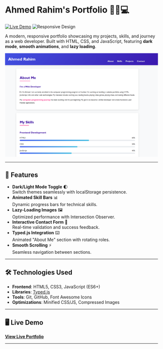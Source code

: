 # Ahmed Rahim's Portfolio 🧔🏽💻

[![Live Demo](https://img.shields.io/badge/Live%20Demo-Online-brightgreen)](https://hamoudi97.github.io/my-portfolio/)
![Responsive Design](https://img.shields.io/badge/Responsive-Yes-ff69b4)

A modern, responsive portfolio showcasing my projects, skills, and journey as a web developer. Built with HTML, CSS, and JavaScript, featuring **dark mode**, **smooth animations**, and **lazy loading**.

![Portfolio Preview](compressed-images/Portfolio-ss.png) 

---

## 🚀 Features
- **Dark/Light Mode Toggle** 🌓  
  Switch themes seamlessly with localStorage persistence.
- **Animated Skill Bars** 📊  
  Dynamic progress bars for technical skills.
- **Lazy-Loading Images** 🖼️  
  Optimized performance with Intersection Observer.
- **Interactive Contact Form** 📧  
  Real-time validation and success feedback.
- **Typed.js Integration** ⌨️  
  Animated "About Me" section with rotating roles.
- **Smooth Scrolling** ⚡  
  Seamless navigation between sections.

---

## 🛠️ Technologies Used
- **Frontend**: HTML5, CSS3, JavaScript (ES6+)
- **Libraries**: [Typed.js](https://github.com/mattboldt/typed.js/)
- **Tools**: Git, GitHub, Font Awesome Icons
- **Optimizations**: Minified CSS/JS, Compressed Images

---

## 🖥️ Live Demo
**[View Live Portfolio](https://hamoudi97.github.io/my-portfolio/)**  

---
